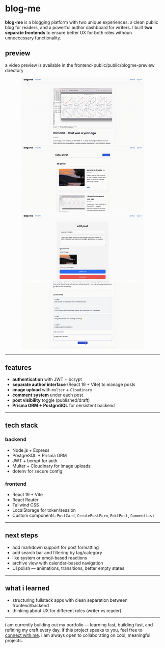 # blog-me

**blog-me** is a blogging platform with two unique experiences: a clean public blog for readers, and a powerful author dashboard for writers. I built **two separate frontends** to ensure better UX for both roles withoun unneccessary functionality.

## preview

a video preview is available in the frontend-public/public/blogme-preview directory

<p align="center">
  <img src="./frontend-public/public/post.png" width="400" />
  <img src="./frontend-public/public/author-page.png" width="400" />
  <img src="./frontend-public/public/edit-post.png" width="400" />
  <img src="./frontend-public/public/comments.png" width="400" />
</p>

---

## features

- **authentication** with JWT + bcrypt
- **separate author interface** (React 19 + Vite) to manage posts
- **image upload** with `multer` + `Cloudinary`
- **comment system** under each post
- **post visibility** toggle (published/draft)
- **Prisma ORM + PostgreSQL** for oersistent backend

---

## tech stack

### backend

- Node.js + Express
- PostgreSQL + Prisma ORM
- JWT + bcrypt for auth
- Multer + Cloudinary for image uploads
- dotenv for secure config

### frontend

- React 19 + Vite
- React Router
- Tailwind CSS
- LocalStorage for token/session
- Custom components: `PostCard`, `CreatePostForm`, `EditPost`, `CommentList`

---

## next steps

- add markdown support for post formatting
- add search bar and filtering by tag/category
- like system or emoji-based reactions
- archive view with calendar-based navigation
- UI polish — animations, transitions, better empty states

---

## what i learned

- structuring fullstack apps with clean separation between frontend/backend
- thinking about UX for different roles (writer vs reader)

---

i am currently building out my portfolio — learning fast, building fast, and refining my craft every day. if this project speaks to you, feel free to [connect with me](https://github.com/ssendns). i am always open to collaborating on cool, meaningful projects.
